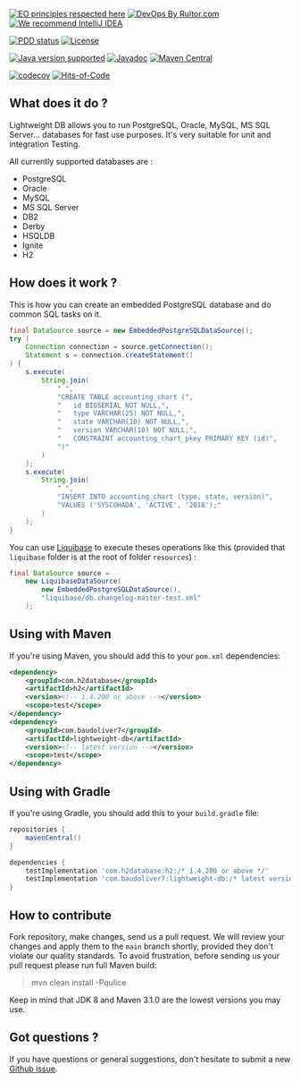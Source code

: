 [![EO principles respected here](https://www.elegantobjects.org/badge.svg)](https://www.elegantobjects.org)
[![DevOps By Rultor.com](https://www.rultor.com/b/baudoliver7/lightweight-db)](https://www.rultor.com/p/baudoliver7/lightweight-db)
[![We recommend IntelliJ IDEA](https://www.elegantobjects.org/intellij-idea.svg)](https://www.jetbrains.com/idea/)

[![PDD status](https://www.0pdd.com/svg?name=baudoliver7/lightweight-db)](https://www.0pdd.com/p?name=baudoliver7/lightweight-db)
[![License](https://img.shields.io/badge/license-MIT-green.svg)](https://github.com/baudoliver7/lightweight-db/blob/main/LICENSE.txt)

[![Java version supported ](https://img.shields.io/badge/java-v8%2B-blue)](https://img.shields.io/badge/java-v8%2B-blue)
[![Javadoc](https://www.javadoc.io/badge/com.baudoliver7/lightweight-db.svg)](https://www.javadoc.io/doc/com.baudoliver7/lightweight-db)
[![Maven Central](https://img.shields.io/maven-central/v/com.baudoliver7/lightweight-db.svg)](https://maven-badges.herokuapp.com/maven-central/com.baudoliver7/lightweight-db)

[![codecov](https://codecov.io/gh/baudoliver7/lightweight-db/branch/master/graph/badge.svg?token=AlLqLoNAeF)](https://codecov.io/gh/baudoliver7/lightweight-db)
[![Hits-of-Code](https://hitsofcode.com/github/baudoliver7/lightweight-db)](https://hitsofcode.com/github/baudoliver7/lightweight-db/view)

## What does it do ?
Lightweight DB allows you to run PostgreSQL, Oracle, MySQL, MS SQL Server... databases for fast use purposes. It's very suitable for unit and integration Testing.

All currently supported databases are :

* PostgreSQL
* Oracle
* MySQL
* MS SQL Server
* DB2
* Derby
* HSQLDB
* Ignite
* H2

## How does it work ?
This is how you can create an embedded PostgreSQL database and do common SQL tasks on it.

```java
final DataSource source = new EmbeddedPostgreSQLDataSource();
try (
    Connection connection = source.getConnection();
    Statement s = connection.createStatement()
) {
    s.execute(
        String.join(
            " ",
            "CREATE TABLE accounting_chart (",
            "   id BIGSERIAL NOT NULL,",
            "   type VARCHAR(25) NOT NULL,",
            "   state VARCHAR(10) NOT NULL,",
            "   version VARCHAR(10) NOT NULL,",
            "   CONSTRAINT accounting_chart_pkey PRIMARY KEY (id)",
            ")"
        )
    );
    s.execute(
        String.join(
            " ",
            "INSERT INTO accounting_chart (type, state, version)",
            "VALUES ('SYSCOHADA', 'ACTIVE', '2018');"
        )
    );
}
``` 
You can use [Liquibase](https://www.liquibase.org/) to execute theses operations like this (provided that <code>liquibase</code> folder is at the root of folder <code>resources</code>) :

```java
final DataSource source =  
    new LiquibaseDataSource(
        new EmbeddedPostgreSQLDataSource(), 
        "liquibase/db.changelog-master-test.xml"
    );
``` 

## Using with Maven
If you're using Maven, you should add this to your <code>pom.xml</code> dependencies:

```xml
<dependency>
    <groupId>com.h2database</groupId>
    <artifactId>h2</artifactId>
    <version><!-- 1.4.200 or above --></version>
    <scope>test</scope>
</dependency>
<dependency>
    <groupId>com.baudoliver7</groupId>
    <artifactId>lightweight-db</artifactId>
    <version><!-- latest version --></version>
    <scope>test</scope>
</dependency>
``` 

## Using with Gradle
If you're using Gradle, you should add this to your <code>build.gradle</code> file:

```gradle
repositories {
    mavenCentral()
}

dependencies {
    testImplementation 'com.h2database:h2:/* 1.4.200 or above */'
    testImplementation 'com.baudoliver7:lightweight-db:/* latest version */'
}
```

## How to contribute
Fork repository, make changes, send us a pull request. We will review
your changes and apply them to the `main` branch shortly, provided
they don't violate our quality standards. To avoid frustration, before
sending us your pull request please run full Maven build:

> mvn clean install -Pqulice

Keep in mind that JDK 8 and Maven 3.1.0 are the lowest versions you may use.

## Got questions ?

If you have questions or general suggestions, don't hesitate to submit
a new [Github issue](https://github.com/baudoliver7/lightweight-db/issues/new).
